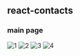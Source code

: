 ## react-contacts
### main page
![1](https://user-images.githubusercontent.com/26092150/44319795-0d082300-a40c-11e8-8b4d-4a2fddf71cd9.JPG)
![2](https://user-images.githubusercontent.com/26092150/44319796-0d082300-a40c-11e8-8bba-cfe003941e5b.JPG)
![3](https://user-images.githubusercontent.com/26092150/44319797-0d082300-a40c-11e8-80a9-55c6e938d38c.JPG)
![4](https://user-images.githubusercontent.com/26092150/44319794-0d082300-a40c-11e8-9cbf-804cd78da439.JPG)
